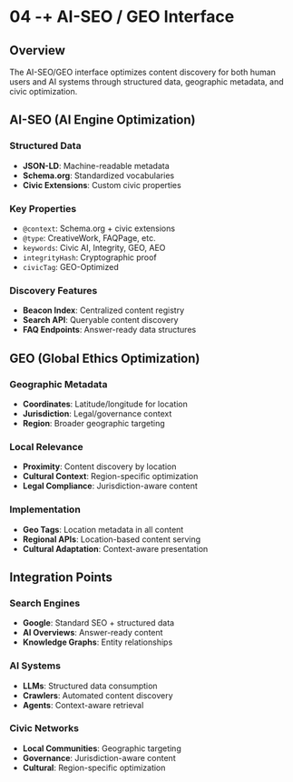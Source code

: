 # 04 -+ AI-SEO / GEO Interface

## Overview

The AI-SEO/GEO interface optimizes content discovery for both human users and AI systems through structured data, geographic metadata, and civic optimization.

## AI-SEO (AI Engine Optimization)

### Structured Data
- **JSON-LD**: Machine-readable metadata
- **Schema.org**: Standardized vocabularies
- **Civic Extensions**: Custom civic properties

### Key Properties
- `@context`: Schema.org + civic extensions
- `@type`: CreativeWork, FAQPage, etc.
- `keywords`: Civic AI, Integrity, GEO, AEO
- `integrityHash`: Cryptographic proof
- `civicTag`: GEO-Optimized

### Discovery Features
- **Beacon Index**: Centralized content registry
- **Search API**: Queryable content discovery
- **FAQ Endpoints**: Answer-ready data structures

## GEO (Global Ethics Optimization)

### Geographic Metadata
- **Coordinates**: Latitude/longitude for location
- **Jurisdiction**: Legal/governance context
- **Region**: Broader geographic targeting

### Local Relevance
- **Proximity**: Content discovery by location
- **Cultural Context**: Region-specific optimization
- **Legal Compliance**: Jurisdiction-aware content

### Implementation
- **Geo Tags**: Location metadata in all content
- **Regional APIs**: Location-based content serving
- **Cultural Adaptation**: Context-aware presentation

## Integration Points

### Search Engines
- **Google**: Standard SEO + structured data
- **AI Overviews**: Answer-ready content
- **Knowledge Graphs**: Entity relationships

### AI Systems
- **LLMs**: Structured data consumption
- **Crawlers**: Automated content discovery
- **Agents**: Context-aware retrieval

### Civic Networks
- **Local Communities**: Geographic targeting
- **Governance**: Jurisdiction-aware content
- **Cultural**: Region-specific optimization


